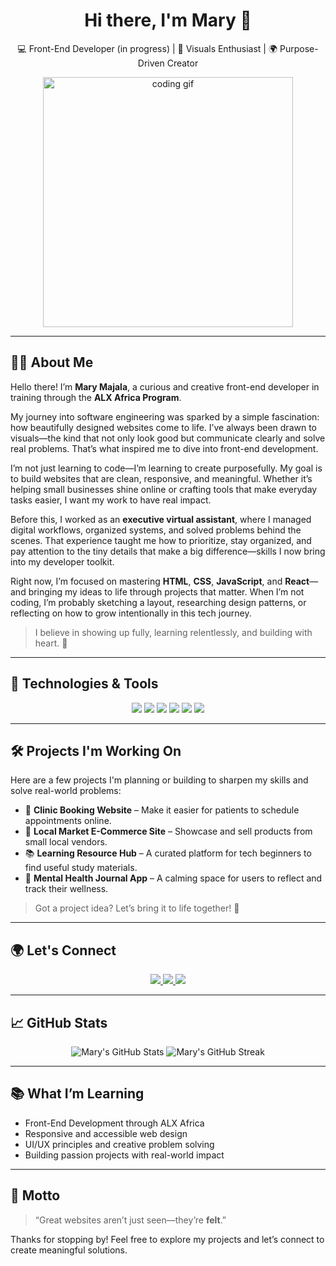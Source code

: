 <h1 align="center">Hi there, I'm Mary 👋</h1>
<p align="center">
  💻 Front-End Developer (in progress) | 🎨 Visuals Enthusiast | 🌍 Purpose-Driven Creator  
</p>
<p align="center">
  <img src="https://media.giphy.com/media/qgQUggAC3Pfv687qPC/giphy.gif" width="400" alt="coding gif" />
</p>

---

## 👩‍💻 About Me

Hello there! I’m **Mary Majala**, a curious and creative front-end developer in training through the **ALX Africa Program**.

My journey into software engineering was sparked by a simple fascination: how beautifully designed websites come to life. I’ve always been drawn to visuals—the kind that not only look good but communicate clearly and solve real problems. That’s what inspired me to dive into front-end development.

I’m not just learning to code—I’m learning to create purposefully. My goal is to build websites that are clean, responsive, and meaningful. Whether it’s helping small businesses shine online or crafting tools that make everyday tasks easier, I want my work to have real impact.

Before this, I worked as an **executive virtual assistant**, where I managed digital workflows, organized systems, and solved problems behind the scenes. That experience taught me how to prioritize, stay organized, and pay attention to the tiny details that make a big difference—skills I now bring into my developer toolkit.

Right now, I’m focused on mastering **HTML**, **CSS**, **JavaScript**, and **React**—and bringing my ideas to life through projects that matter. When I’m not coding, I’m probably sketching a layout, researching design patterns, or reflecting on how to grow intentionally in this tech journey.

> I believe in showing up fully, learning relentlessly, and building with heart. 💛

---

## 🔧 Technologies & Tools

<p align="center">
  <img src="https://img.shields.io/badge/HTML5-E34F26?style=for-the-badge&logo=html5&logoColor=white"/>
  <img src="https://img.shields.io/badge/CSS3-1572B6?style=for-the-badge&logo=css3&logoColor=white"/>
  <img src="https://img.shields.io/badge/JavaScript-F7DF1E?style=for-the-badge&logo=javascript&logoColor=black"/>
  <img src="https://img.shields.io/badge/React-61DAFB?style=for-the-badge&logo=react&logoColor=black"/>
  <img src="https://img.shields.io/badge/Figma-F24E1E?style=for-the-badge&logo=figma&logoColor=white"/>
  <img src="https://img.shields.io/badge/Git-F05032?style=for-the-badge&logo=git&logoColor=white"/>
</p>

---

## 🛠️ Projects I'm Working On

Here are a few projects I'm planning or building to sharpen my skills and solve real-world problems:

- 🏥 **Clinic Booking Website** – Make it easier for patients to schedule appointments online.
- 🛒 **Local Market E-Commerce Site** – Showcase and sell products from small local vendors.
- 📚 **Learning Resource Hub** – A curated platform for tech beginners to find useful study materials.
- 🧠 **Mental Health Journal App** – A calming space for users to reflect and track their wellness.

> Got a project idea? Let’s bring it to life together! 🌱

---

## 🌍 Let's Connect

<p align="center">
  <a href="https://www.linkedin.com/in/YOUR-LINKEDIN" target="_blank">
    <img src="https://img.shields.io/badge/LinkedIn-0077B5?style=for-the-badge&logo=linkedin&logoColor=white"/>
  </a>
  <a href="mailto:marymajala38@gmail.com" target="_blank">
    <img src="https://img.shields.io/badge/Gmail-D14836?style=for-the-badge&logo=gmail&logoColor=white"/>
  </a>
  <a href="https://yourportfolio.com" target="_blank">
    <img src="https://img.shields.io/badge/Portfolio-121212?style=for-the-badge&logo=vercel&logoColor=white"/>
  </a>
</p>

---

## 📈 GitHub Stats

<p align="center">
  <img src="https://github-readme-stats.vercel.app/api?username=yourgithubusername&show_icons=true&theme=tokyonight" alt="Mary's GitHub Stats" />
  <img src="https://github-readme-streak-stats.herokuapp.com/?user=yourgithubusername&theme=tokyonight" alt="Mary's GitHub Streak" />
</p>

---

## 📚 What I’m Learning

- Front-End Development through ALX Africa
- Responsive and accessible web design
- UI/UX principles and creative problem solving
- Building passion projects with real-world impact

---

## 🧠 Motto

> “Great websites aren’t just seen—they’re **felt**.”  

Thanks for stopping by! Feel free to explore my projects and let’s connect to create meaningful solutions.

